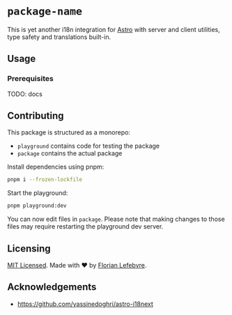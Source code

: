 # `package-name`

This is yet another i18n integration for [Astro](https://astro.build/) with server and client utilities, type safety and translations built-in.

## Usage

### Prerequisites

TODO: docs

## Contributing

This package is structured as a monorepo:

- `playground` contains code for testing the package
- `package` contains the actual package

Install dependencies using pnpm: 

```bash
pnpm i --frozen-lockfile
```

Start the playground:

```bash
pnpm playground:dev
```

You can now edit files in `package`. Please note that making changes to those files may require restarting the playground dev server.

## Licensing

[MIT Licensed](https://github.com/astrolicious/astro-i18n/blob/main/LICENSE). Made with ❤️ by [Florian Lefebvre](https://github.com/florian-lefebvre).

## Acknowledgements

- https://github.com/yassinedoghri/astro-i18next
